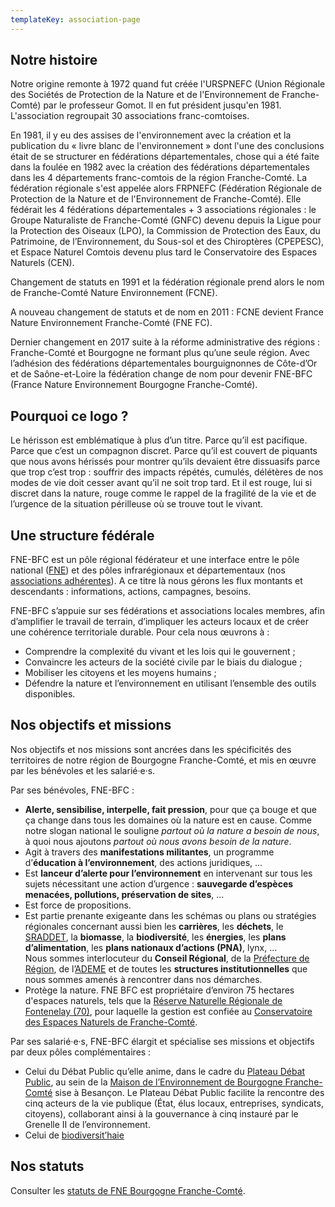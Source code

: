 ```yaml
---
templateKey: association-page
---
```

## Notre histoire

Notre origine remonte à 1972 quand fut créée l'URSPNEFC (Union Régionale des Sociétés de Protection de la Nature et de l'Environnement de Franche-Comté) par le professeur Gomot. Il en fut  président jusqu'en 1981. L'association regroupait 30 associations franc-comtoises.

En 1981, il y eu des assises de l'environnement avec la création et la publication du « livre blanc de l'environnement » dont l'une des conclusions était de se structurer en fédérations départementales, chose qui a été faite dans la foulée en 1982 avec la création des fédérations départementales dans les 4 départements franc-comtois de la région Franche-Comté. La fédération régionale s'est appelée alors FRPNEFC (Fédération Régionale de Protection de la Nature et de l'Environnement de Franche-Comté).  Elle fédérait les 4 fédérations départementales + 3 associations régionales : le Groupe Naturaliste de Franche-Comté (GNFC) devenu depuis la Ligue pour la Protection des Oiseaux (LPO), la Commission de Protection des Eaux, du Patrimoine, de l’Environnement, du Sous-sol et des Chiroptères (CPEPESC), et Espace Naturel Comtois devenu plus tard le Conservatoire des Espaces Naturels (CEN). 

Changement de statuts en 1991 et la fédération régionale prend alors le nom de Franche-Comté Nature Environnement (FCNE).

A nouveau changement de statuts et de nom en 2011 : FCNE devient France Nature Environnement Franche-Comté (FNE FC).

Dernier changement en 2017 suite à la réforme administrative des régions : Franche-Comté et Bourgogne ne formant plus qu’une seule région. Avec l’adhésion des fédérations départementales bourguignonnes de Côte-d’Or et de Saône-et-Loire la fédération change de nom pour devenir FNE-BFC (France Nature Environnement Bourgogne Franche-Comté).

## Pourquoi ce logo ?

Le hérisson est emblématique à plus d’un titre. Parce qu’il est pacifique. Parce que c’est un compagnon discret. Parce qu’il est couvert de piquants que nous avons hérissés pour montrer qu’ils devaient être dissuasifs parce que trop c’est trop : souffrir des impacts répétés, cumulés, délétères de nos modes de vie doit cesser avant qu’il ne soit trop tard. Et il est rouge, lui si discret dans la nature, rouge comme le rappel de la fragilité de la vie et de l’urgence de la situation périlleuse où se trouve tout le vivant.

## Une structure fédérale

FNE-BFC est un pôle régional fédérateur et une interface entre le pôle national ([FNE](https://www.fne.asso.fr/)) et des pôles infrarégionaux et départementaux (nos [associations adhérentes](/qui-sommes-nous/reseau-fne/)). A ce titre là nous gérons les flux montants et descendants : informations, actions, campagnes, besoins.

FNE-BFC s’appuie sur ses fédérations et associations locales membres, afin d’amplifier le travail de terrain, d’impliquer les acteurs locaux et de créer une cohérence territoriale durable. Pour cela nous œuvrons à :

* Comprendre la complexité du vivant et les lois qui le gouvernent ; 
* Convaincre les acteurs de la société civile par le biais du dialogue ;
* Mobiliser les citoyens et les moyens humains ;
* Défendre la nature et l’environnement en utilisant l’ensemble des outils disponibles.

## Nos objectifs et missions

Nos objectifs et nos missions sont ancrées dans les spécificités des territoires de notre région de Bourgogne Franche-Comté, et mis en œuvre par les bénévoles et les salarié·e·s.

Par ses bénévoles, FNE-BFC :

* **Alerte, sensibilise, interpelle, fait pression**, pour que ça bouge et que ça change dans tous les domaines où la nature est en cause. Comme notre slogan national le souligne *partout où la nature a besoin de nous*, à quoi nous ajoutons *partout où nous avons besoin de la nature*.
* Agit à travers des **manifestations militantes**, un programme d’**éducation à l’environnement**, des actions juridiques, ...
* Est **lanceur d’alerte pour l’environnement** en intervenant sur tous les sujets nécessitant une action d’urgence : **sauvegarde d’espèces menacées, pollutions, préservation de sites**, …
* Est force de propositions.
* Est partie prenante exigeante dans les schémas ou plans ou stratégies régionales concernant aussi bien les **carrières**, les **déchets**, le [SRADDET](http://strategie.biodiversite.bourgognefranchecomte.fr/r/60/sraddet/), la **biomasse**, la **biodiversité**, les **énergies**, les **plans d’alimentation**, les **plans nationaux d’actions (PNA)**, lynx, ...\
  Nous sommes interlocuteur du **Conseil Régional**, de la [Préfecture de Région](https://www.prefectures-regions.gouv.fr/bourgogne-franche-comte), de l’[ADEME](https://www.ademe.fr/) et de toutes les **structures institutionnelles** que nous sommes amenés à rencontrer dans nos démarches. 
* Protège la nature. FNE BFC est propriétaire d’environ 75 hectares d'espaces naturels, tels que la [Réserve Naturelle Régionale de Fontenelay (70)](http://cen-franchecomte.org/vallon-fontenelay-art161), pour laquelle la gestion est confiée au [Conservatoire des Espaces Naturels de Franche-Comté](http://cen-franchecomte.org/).

Par ses salarié·e·s, FNE-BFC élargit et spécialise ses missions et objectifs par deux pôles complémentaires :

* Celui du Débat Public qu’elle anime, dans le cadre du [Plateau Débat Public](https://fne-bfc.netlify.app/nos-actions/programmes/d%C3%A9bat-public/), au sein de la [Maison de l’Environnement de Bourgogne Franche-Comté](http://www.maison-environnement-franchecomte.fr/) sise à Besançon. Le Plateau Débat Public facilite la rencontre des cinq acteurs de la vie publique (État, élus locaux, entreprises, syndicats, citoyens), collaborant ainsi à la gouvernance à cinq instauré par le Grenelle II de l’environnement.
* Celui de [biodiversit’haie](/nos-actions/programmes/biodiversithaies/)

## Nos statuts

Consulter les [statuts de FNE Bourgogne Franche-Comté](/statuts-fne-bfc-20-mai-2017.pdf).